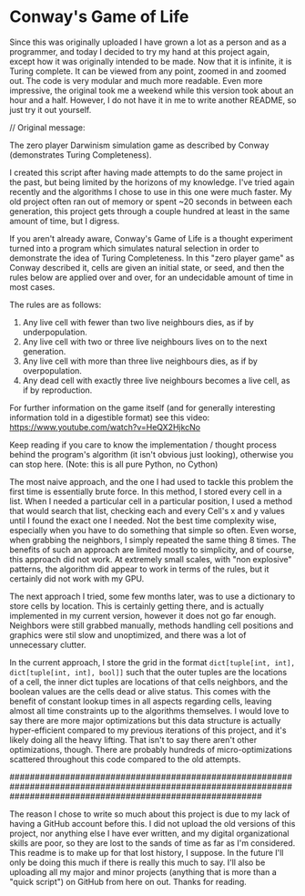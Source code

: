 # Conway's Game of Life

Since this was originally uploaded I have grown a lot as a person and as a programmer, and today I decided to try my hand at this project again, except how it was originally intended to be made. Now that it is infinite, it is Turing complete.
It can be viewed from any point, zoomed in and zoomed out. The code is very modular and much more readable. Even more impressive, the original took me a weekend while this version took about an hour and a half. However,
I do not have it in me to write another README, so just try it out yourself.



// Original message:

The zero player Darwinism simulation game as described by Conway (demonstrates Turing Completeness).


I created this script after having made attempts to do the same project in the past, but being limited by the horizons of my knowledge.
I've tried again recently and the algorithms I chose to use in this one were much faster. My old project often ran out of memory or spent ~20 seconds
in between each generation, this project gets through a couple hundred at least in the same amount of time, but I digress.

If you aren't already aware, Conway's Game of Life is a thought experiment turned into a program which simulates natural selection in order to demonstrate the
idea of Turing Completeness. In this "zero player game" as Conway described it, cells are given an initial state, or seed, and then the rules below are applied 
over and over, for an undecidable amount of time in most cases.

The rules are as follows:

  1. Any live cell with fewer than two live neighbours dies, as if by underpopulation.
  2. Any live cell with two or three live neighbours lives on to the next generation.
  3. Any live cell with more than three live neighbours dies, as if by overpopulation.
  4. Any dead cell with exactly three live neighbours becomes a live cell, as if by reproduction.

For further information on the game itself (and for generally interesting information told in a digestible format) see this video:
  https://www.youtube.com/watch?v=HeQX2HjkcNo

Keep reading if you care to know the implementation / thought process behind the program's algorithm (it isn't obvious just looking), 
otherwise you can stop here. (Note: this is all pure Python, no Cython)

The most naive approach, and the one I had used to tackle this problem the first time is essentially brute force. In this method, I stored every cell
in a list. When I needed a particular cell in a particular position, I used a method that would search that list, checking each and every Cell's x
and y values until I found the exact one I needed. Not the best time complexity wise, especially when you have to do something that simple so often.
Even worse, when grabbing the neighbors, I simply repeated the same thing 8 times. The benefits of such an approach are limited mostly to simplicity,
and of course, this approach did not work. At extremely small scales, with "non explosive" patterns, the algorithm did appear to work in terms of the
rules, but it certainly did not work with my GPU.

The next approach I tried, some few months later, was to use a dictionary to store cells by location. This is certainly getting there, and is actually 
implemented in my current version, however it does not go far enough. Neighbors were still grabbed manually, methods handling cell positions and graphics
were stil slow and unoptimized, and there was a lot of unnecessary clutter.

In the current approach, I store the grid in the format `dict[tuple[int, int], dict[tuple[int, int], bool]]` such that the outer tuples are the locations of a cell,
the inner dict tuples are locations of that cells neighbors, and the boolean values are the cells dead or alive status. This comes with the benefit of constant
lookup times in all aspects regarding cells, leaving almost all time constraints up to the algorithms themselves. I would love to say there are more major optimizations
but this data structure is actually hyper-efficient compared to my previous iterations of this project, and it's likely doing all the heavy lifting. That isn't to
say there aren't other optimizations, though. There are probably hundreds of micro-optimizations scattered throughout this code compared to the old attempts.

##################################################################################################################################################################

The reason I chose to write so much about this project is due to my lack of having a GitHub account before this. I did not upload the old versions of this project,
nor anything else I have ever written, and my digital organizational skills are poor, so they are lost to the sands of time as far as I'm considered. This readme is to
make up for that lost history, I suppose. In the future I'll only be doing this much if there is really this much to say. I'll also be uploading all my major and
minor projects (anything that is more than a "quick script") on GitHub from here on out. Thanks for reading.
